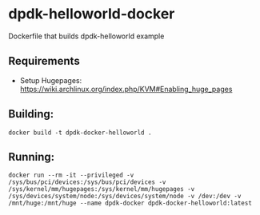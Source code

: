 # dpdk-helloworld-docker
Dockerfile that builds dpdk-helloworld example

## Requirements
- Setup Hugepages: https://wiki.archlinux.org/index.php/KVM#Enabling_huge_pages

## Building:
`docker build -t dpdk-docker-helloworld . `

## Running:
`docker run --rm -it --privileged -v /sys/bus/pci/devices:/sys/bus/pci/devices -v /sys/kernel/mm/hugepages:/sys/kernel/mm/hugepages -v /sys/devices/system/node:/sys/devices/system/node -v /dev:/dev -v /mnt/huge:/mnt/huge --name dpdk-docker dpdk-docker-helloworld:latest`

